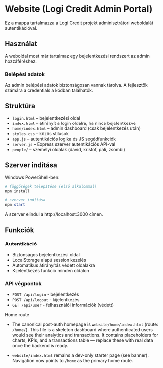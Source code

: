 # Website (Logi Credit Admin Portal)

Ez a mappa tartalmazza a Logi Credit projekt adminisztrátori weboldalát autentikációval.

## Használat

A weboldal most már tartalmaz egy bejelentkezési rendszert az admin hozzáféréshez.

### Belépési adatok
Az admin belépési adatok biztonságosan vannak tárolva. A fejlesztők számára a credentials a kódban találhatók.

## Struktúra

- `login.html` – bejelentkezési oldal
- `index.html` – átirányít a login oldalra, ha nincs bejelentkezve
- `home/index.html` – admin dashboard (csak bejelentkezés után)
- `styles.css` – közös stílusok
- `app.js` – autentikációs logika és JS segédfunkciók
- `server.js` – Express szerver autentikációs API-val
- `people/` – személyi oldalak (david, kristof, pali, zsombi)

## Szerver indítása

Windows PowerShell-ben:

```powershell
# függőségek telepítése (első alkalommal)
npm install

# szerver indítása
npm start
```

A szerver elindul a http://localhost:3000 címen.

## Funkciók

### Autentikáció
- Biztonságos bejelentkezési oldal
- LocalStorage alapú session kezelés
- Automatikus átirányítás védett oldalakra
- Kijelentkezés funkció minden oldalon

### API végpontok
- `POST /api/login` - bejelentkezés
- `POST /api/logout` - kijelentkezés  
- `GET /api/user` - felhasználói információk (védett)

Home route


- The canonical post-auth homepage is `website/home/index.html` (route: `/home/`). This file is a skeleton dashboard where authenticated users would see their analytics and transactions. It contains placeholders for charts, KPIs, and a transactions table — replace these with real data once the backend is ready.

- `website/index.html` remains a dev-only starter page (see banner). Navigation now points to `/home` as the primary home route.
